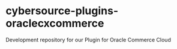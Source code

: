 # cybersource-plugins-oraclecxcommerce
Development  repository for our Plugin for Oracle Commerce Cloud
